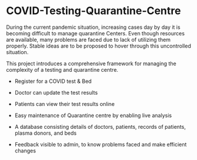 # COVID-Testing-Quarantine-Centre
During the current pandemic situation, increasing cases day by day it is becoming difficult to manage
quarantine Centers. Even though resources are available, many problems are faced due to lack of
utilizing them properly. Stable ideas are to be proposed to hover through this uncontrolled situation.

This project introduces a comprehensive framework for managing the complexity of a testing and quarantine centre.
- Register for a COVID test & Bed

- Doctor can update the test results

- Patients can view their test results online

- Easy maintenance of Quarantine centre by enabling live analysis

- A database consisting details of doctors, patients, records of patients, plasma donors, and beds

- Feedback visible to admin, to know problems faced and make efficient changes


